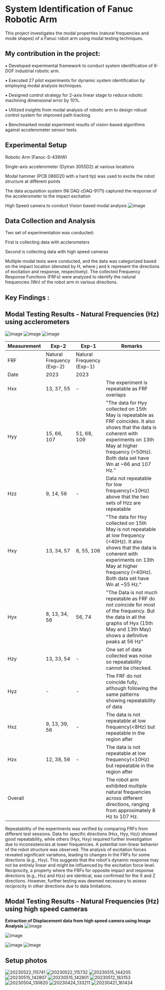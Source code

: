 # System Identification of Fanuc Robotic Arm 

This project investigates the modal properties (natural frequencies and mode shapes) of a Fanuc robot arm using modal testing techniques. 

## My contribution in the project:
▪ Developed experimental framework to conduct system identification of 6-DOF industrial robotic arm.

▪ Executed 27 pilot experiments for dynamic system identification by employing modal analysis techniques.

▪ Designed control strategy for 2-axis linear stage to reduce robotic machining dimensional error by 10%.

▪ Utilized insights from modal analysis of robotic arm to design robust control system for improved path tracking.

▪ Benchmarked modal experiment results of vision-based algorithms against accelerometer sensor tests.


## Experimental Setup
Robotic Arm (Fanuc-S-439iW)

Single-axis accelerometer (Dytran 3055D2) at various locations

Modal hammer (PCB 086D20 with a hard tip) was used to excite the robot structure at different points

The data acquisition system (NI DAQ cDAQ-9171) captured the response of the accelerometer to the impact excitation

High Speed camera to conduct Vision based modal analysis
![image](https://github.com/ashutoshpanpalia/System_identification/assets/43078289/38d5a8e7-b210-449d-89bf-a009eb269730)


## Data Collection and Analysis

Two set of experimentation was conducted:

First is collecting data with acclerometers 

Second is collecting data with high speed cameras


Multiple modal tests were conducted, and the data was categorized based on the impact location (denoted by H<jk>, where j and k represent the directions of excitation and response, respectively). The collected Frequency Response Functions (FRFs) were analyzed to identify the natural frequencies (Wn) of the robot arm in various directions.

## Key Findings :



## Modal Testing Results - Natural Frequencies (Hz) using acclerometers
![image](https://github.com/ashutoshpanpalia/System_identification/assets/43078289/d3c2a5b3-38bf-42e7-a2e6-d1abfe62778d)
![image](https://github.com/ashutoshpanpalia/System_identification/assets/43078289/462e1424-5ee6-4c1f-892e-cfc342d180eb)
![image](https://github.com/ashutoshpanpalia/System_identification/assets/43078289/ef4af271-284c-4e69-aa13-f7556864735f)




| Measurement | **Exp-2** | **Exp-1** | **Remarks** |
|---|---|---|---|
| FRF | Natural Frequency (Exp-2) | Natural Frequency (Exp-1) |  |
| Date | 2023 | 2023 |  |
| Hxx | 13, 37, 55 | - | The experiment is repeatable as FRF overlaps |
| Hyy | 15, 66, 107 | 51, 68, 109 | "The data for Hyy collected on 15th May is repeatable as FRF coincides. It also shows that the data is coherent with experiments on 13th May at higher frequency (>50Hz). Both data set have Wn at ~66 and 107 Hz." |
| Hzz | 9, 14, 56 | - | Data not repeatable for low frequency(<10Hz) above that the two sets of Hzz are repeatable |
| Hxy | 13, 34, 57 | 8, 55, 106 | "The data for Hxy collected on 15th May is not repeatable at low frequency (<40Hz). It also shows that the data is coherent with experiments on 13th May at higher frequency (>40Hz). Both data set have Wn at ~55 Hz." |
| Hyx | 8, 13, 34, 56 | 56, 74 | "The Data is not much repeatable as FRF do not coincide for most of the frequency. But the data in all the graphs of Hyx (15th May and 13th May) shows a definitive peaks at 56 Hz" |
| Hzy | 13, 33, 54 | - | One set of data collected was noise so repeatability cannot be checked. |
| Hyz | - | - | The FRF do not coincide fully, although following the same patterns showing repeatability of data|
| Hxz | 9, 13, 39, 56 | - | The data is not repeatable at low frequency(<8Hz) but repeatable in the region after |
| Hzx | 12, 38, 56 | - | The data is not repeatable at low frequency(<10Hz) but repeatable in the region after |
| Overall |  |  | The robot arm exhibited multiple natural frequencies across different directions, ranging from approximately 8 Hz to 107 Hz. |

Repeatability of the experiments was verified by comparing FRFs from different test sessions. Data for specific directions (Hxx, Hyy, Hzz) showed good repeatability, while others (Hyx, Hxy) required further investigation due to inconsistencies at lower frequencies.
A potential non-linear behavior of the robot structure was observed. The analysis of excitation forces revealed significant variations, leading to changes in the FRFs for some directions (e.g., Hxy). This suggests that the robot's dynamic response may not be entirely linear and might be influenced by the excitation force level.
Reciprocity, a property where the FRFs for opposite impact and response directions (e.g., Hxz and Hzx) are identical, was confirmed for the X and Z directions. However, further testing was deemed necessary to assess reciprocity in other directions due to data limitations.


## Modal Testing Results - Natural Frequencies (Hz) using high speed cameras
**Extraction of Displacement data from high speed camera using Image Analysis**
![image](https://github.com/ashutoshpanpalia/System_identification/assets/43078289/d060af97-e2ea-4f91-b569-c041b0568477)

![image](https://github.com/ashutoshpanpalia/System_identification/assets/43078289/ac5856b7-43af-428d-8dd3-b0f1b24da2aa)

![image](https://github.com/ashutoshpanpalia/System_identification/assets/43078289/8394b08e-41be-4782-9bac-d326ba1c9697)
![image](https://github.com/ashutoshpanpalia/System_identification/assets/43078289/927fd215-c632-42b7-b13f-a80f061dea09)


## Setup photos

![20230522_115741](https://github.com/ashutoshpanpalia/System_identification/assets/43078289/a95adf91-75d1-43be-a6f9-268d99835407)
![20230522_115732](https://github.com/ashutoshpanpalia/System_identification/assets/43078289/7c908e7f-5c53-4bdd-80b8-8ea252542495)
![20230515_144205](https://github.com/ashutoshpanpalia/System_identification/assets/43078289/dc21a68c-0440-44e6-ada3-a9d90d373d8e)
![20230515_142807](https://github.com/ashutoshpanpalia/System_identification/assets/43078289/e75e0ddd-8f4b-4d1b-94a5-f3a1cc8cb24a)
![20230515_142801](https://github.com/ashutoshpanpalia/System_identification/assets/43078289/5e8ed96f-986d-4242-9b7d-dbccd9e2f337)
![20230512_163153](https://github.com/ashutoshpanpalia/System_identification/assets/43078289/0a7ad742-cdb2-4d04-a3c8-5cc5f59d281a)
![20230504_130820](https://github.com/ashutoshpanpalia/System_identification/assets/43078289/9c8a464a-f45d-4a1d-a72d-f53a3390f002)
![20230424_133211](https://github.com/ashutoshpanpalia/System_identification/assets/43078289/7e976538-0a21-4d9e-b96e-a29b2a844abe)
![20230421_161434](https://github.com/ashutoshpanpalia/System_identification/assets/43078289/973c2515-d9ca-4cba-8370-1435894c9743)



